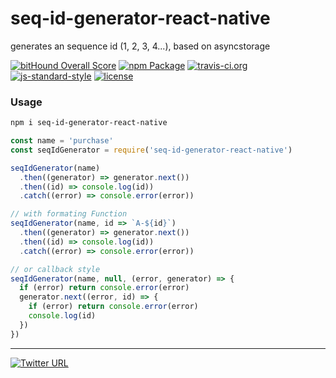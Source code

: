 seq-id-generator-react-native
====
generates an sequence id (1, 2, 3, 4...), based on asyncstorage

[![bitHound Overall Score](https://www.bithound.io/github/stockulus/seq-id-generator-react-native/badges/score.svg)](https://www.bithound.io/github/stockulus/seq-id-generator-react-native) [![npm Package](https://img.shields.io/npm/dm/seq-id-generator-react-native.svg)](https://www.npmjs.com/package/seq-id-generator-react-native) [![travis-ci.org](https://travis-ci.org/stockulus/seq-id-generator-react-native.svg)](https://travis-ci.org/stockulus/seq-id-generator-react-native) [![js-standard-style](https://img.shields.io/badge/code%20style-standard-brightgreen.svg)](http://standardjs.com/) [![license](https://img.shields.io/npm/l/seq-id-generator-react-native.svg?maxAge=2592000)](https://opensource.org/licenses/MIT)
### Usage

```bash
npm i seq-id-generator-react-native
```

```js
const name = 'purchase'
const seqIdGenerator = require('seq-id-generator-react-native')

seqIdGenerator(name)
  .then((generator) => generator.next())
  .then((id) => console.log(id))
  .catch((error) => console.error(error))

// with formating Function
seqIdGenerator(name, id => `A-${id}`)
  .then((generator) => generator.next())
  .then((id) => console.log(id))
  .catch((error) => console.error(error))

// or callback style
seqIdGenerator(name, null, (error, generator) => {
  if (error) return console.error(error)
  generator.next((error, id) => {
    if (error) return console.error(error)
    console.log(id)
  })
})

```

---
[![Twitter URL](https://img.shields.io/twitter/url/http/shields.io.svg?style=social&maxAge=2592000)](https://twitter.com/stockulus)
